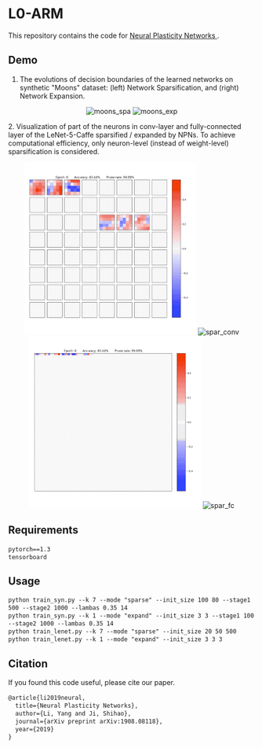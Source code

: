 # L0-ARM

This repository contains the code for [Neural Plasticity Networks ](https://arxiv.org/abs/1908.08118).

## Demo
1. The evolutions of decision boundaries of the learned networks on synthetic "Moons" dataset: (left) Network Sparsification, and (right) Network Expansion.
<p align="center">
    <img width="350" alt="moons_spa" src="https://github.com/leo-yangli/npns/blob/master/demo/moons_spa.gif?raw=true"/>
    <img width="350" alt="moons_exp" src="https://github.com/leo-yangli/npns/blob/master/demo/moons_exp.gif?raw=true"/>
</p>
2. Visualization of part of the neurons in conv-layer and fully-connected layer of the LeNet-5-Caffe sparsified / expanded by NPNs. To achieve computational efficiency, only neuron-level (instead of weight-level) sparsification is considered.
<p align="center">
    <img width="350" alt="exp_conv" src="https://github.com/leo-yangli/npns/blob/master/demo/exp_conv.gif?raw=true"/>
    <img width="350" alt="spar_conv" src="https://github.com/leo-yangli/npns/blob/master/demo/spar_conv.gif?raw=true"/><br/>
    <img width="350" alt="exp_fc" src="https://github.com/leo-yangli/npns/blob/master/demo/exp_fc.gif?raw=true"/>
    <img width="350" alt="spar_fc" src="https://github.com/leo-yangli/npns/blob/master/demo/spar_fc.gif?raw=true"/>
</p>

## Requirements
    pytorch==1.3
    tensorboard

## Usage
    python train_syn.py --k 7 --mode "sparse" --init_size 100 80 --stage1 500 --stage2 1000 --lambas 0.35 14
    python train_syn.py --k 1 --mode "expand" --init_size 3 3 --stage1 100 --stage2 1000 --lambas 0.35 14
    python train_lenet.py --k 7 --mode "sparse" --init_size 20 50 500
    python train_lenet.py --k 1 --mode "expand" --init_size 3 3 3
    
        
## Citation
If you found this code useful, please cite our paper.

    @article{li2019neural,
      title={Neural Plasticity Networks},
      author={Li, Yang and Ji, Shihao},
      journal={arXiv preprint arXiv:1908.08118},
      year={2019}
    }
